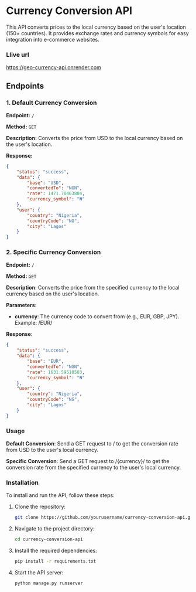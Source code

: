 # Currency Conversion API

This API converts prices to the local currency based on the user's location (150+ countries). It provides exchange rates and currency symbols for easy integration into e-commerce websites.

### Llive url
 https://geo-currency-api.onrender.com

## Endpoints

### 1. Default Currency Conversion

**Endpoint:** `/`

**Method:** `GET`

**Description:** Converts the price from USD to the local currency based on the user's location.

**Response:**
```json
{
    "status": "success",
    "data": {
        "base": "USD",
        "convertedTo": "NGN",
        "rate": 1471.70463884,
        "currency_symbol": "₦"
    },
    "user": {
        "country": "Nigeria",
        "countryCode": "NG",
        "city": "Lagos"
    }
}
```

### 2. Specific Currency Conversion
**Endpoint:** `/`

**Method:** `GET`

**Description**: Converts the price from the specified currency to the local currency based on the user's location.

**Parameters**:

- **currency**: The currency code to convert from (e.g., EUR, GBP, JPY).
Example: /EUR/

**Response**:
```json
{
    "status": "success",
    "data": {
        "base": "EUR",
        "convertedTo": "NGN",
        "rate": 1631.59510503,
        "currency_symbol": "₦"
    },
    "user": {
        "country": "Nigeria",
        "countryCode": "NG",
        "city": "Lagos"
    }
}

```

### Usage
**Default Conversion**: Send a GET request to / to get the conversion rate from USD to the user's local currency.

**Specific Conversion**: Send a GET request to /{currency}/ to get the conversion rate from the specified currency to the user's local currency.

### Installation
To install and run the API, follow these steps:

1. Clone the repository:
    ```sh
    git clone https://github.com/yourusername/currency-conversion-api.git
    ```
2. Navigate to the project directory:
    ```sh
    cd currency-conversion-api
    ```
3. Install the required dependencies:
    ```sh
    pip install -r requirements.txt
    ```
4. Start the API server:
    ```sh
    python manage.py runserver
    ```